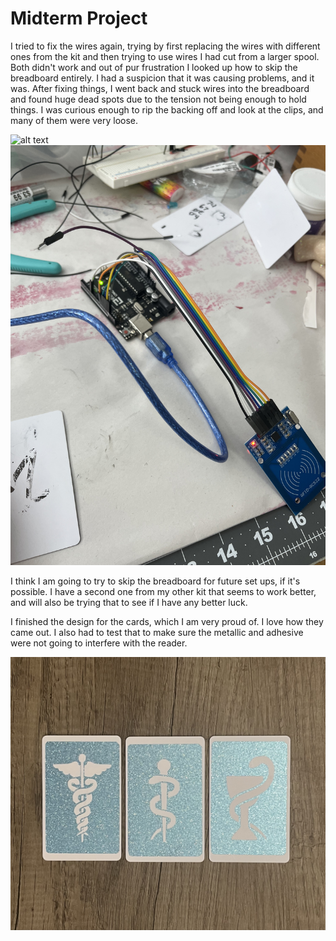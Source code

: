 # Midterm Project  

I tried to fix the wires again, trying by first replacing the wires with different ones from the kit and then trying to use wires I had cut from a larger spool. Both didn't work and out of pur frustration I looked up how to skip the breadboard entirely. I had a suspicion that it was causing problems, and it was. After fixing things, I went back and stuck wires into the breadboard and found huge dead spots due to the tension not being enough to hold things. I was curious enough to rip the backing off and look at the clips, and many of them were very loose.  

![alt text](images/newwires.jpeg)  
![alt text](images/wirestrip.jpeg)  

I think I am going to try to skip the breadboard for future set ups, if it's possible. I have a second one from my other kit that seems to work better, and will also be trying that to see if I have any better luck.  

I finished the design for the cards, which I am very proud of. I love how they came out. I also had to test that to make sure the metallic and adhesive were not going to interfere with the reader.  

![alt text](images/finalcarddesign.jpeg)  
